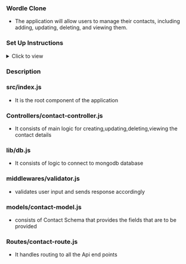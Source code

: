 ### Wordle Clone

- The application will allow users to manage their contacts, including adding,
  updating, deleting, and viewing them.

### Set Up Instructions

<details>
<summary>Click to view</summary>

- Download dependencies by running `npm install`
- Start up the app using `npm start`
</details>

### Description

### src/index.js

- It is the root component of the application

### Controllers/contact-controller.js

- It consists of main logic for creating,updating,deleting,viewing the contact details

### lib/db.js

- It consists of logic to connect to mongodb database

### middlewares/validator.js

- validates user input and sends response accordingly

### models/contact-model.js

- consists of Contact Schema that provides the fields that are to be provided

### Routes/contact-route.js

- It handles routing to all the Api end points
